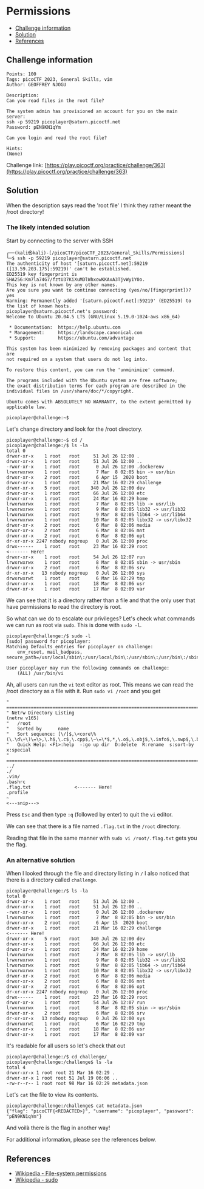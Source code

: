 # Permissions

- [Challenge information](#challenge-information)
- [Solution](#solution)
- [References](#references)

## Challenge information
```
Points: 100
Tags: picoCTF 2023, General Skills, vim
Author: GEOFFREY NJOGU

Description:
Can you read files in the root file?

The system admin has provisioned an account for you on the main server:
ssh -p 59219 picoplayer@saturn.picoctf.net
Password: pEN9KN1qYm

Can you login and read the root file?

Hints:
(None)
```
Challenge link: [https://play.picoctf.org/practice/challenge/363](https://play.picoctf.org/practice/challenge/363)

## Solution

When the description says read the 'root file' I think they rather meant the /root directory!

### The likely intended solution

Start by connecting to the server with SSH
```
┌──(kali㉿kali)-[/picoCTF/picoCTF_2023/General_Skills/Permissions]
└─$ ssh -p 59219 picoplayer@saturn.picoctf.net
The authenticity of host '[saturn.picoctf.net]:59219 ([13.59.203.175]:59219)' can't be established.
ED25519 key fingerprint is SHA256:Km7la74G7/fztU37KiXuMDlWhxowKKAxA3TjvWy1Y0o.
This key is not known by any other names.
Are you sure you want to continue connecting (yes/no/[fingerprint])? yes
Warning: Permanently added '[saturn.picoctf.net]:59219' (ED25519) to the list of known hosts.
picoplayer@saturn.picoctf.net's password: 
Welcome to Ubuntu 20.04.5 LTS (GNU/Linux 5.19.0-1024-aws x86_64)

 * Documentation:  https://help.ubuntu.com
 * Management:     https://landscape.canonical.com
 * Support:        https://ubuntu.com/advantage

This system has been minimized by removing packages and content that are
not required on a system that users do not log into.

To restore this content, you can run the 'unminimize' command.

The programs included with the Ubuntu system are free software;
the exact distribution terms for each program are described in the
individual files in /usr/share/doc/*/copyright.

Ubuntu comes with ABSOLUTELY NO WARRANTY, to the extent permitted by
applicable law.

picoplayer@challenge:~$ 
```

Let's change directory and look for the /root directory.
```
picoplayer@challenge:~$ cd /
picoplayer@challenge:/$ ls -la
total 0
drwxr-xr-x    1 root   root     51 Jul 26 12:00 .
drwxr-xr-x    1 root   root     51 Jul 26 12:00 ..
-rwxr-xr-x    1 root   root      0 Jul 26 12:00 .dockerenv
lrwxrwxrwx    1 root   root      7 Mar  8 02:05 bin -> usr/bin
drwxr-xr-x    2 root   root      6 Apr 15  2020 boot
drwxr-xr-x    1 root   root     21 Mar 16 02:29 challenge
drwxr-xr-x    5 root   root    340 Jul 26 12:00 dev
drwxr-xr-x    1 root   root     66 Jul 26 12:00 etc
drwxr-xr-x    1 root   root     24 Mar 16 02:29 home
lrwxrwxrwx    1 root   root      7 Mar  8 02:05 lib -> usr/lib
lrwxrwxrwx    1 root   root      9 Mar  8 02:05 lib32 -> usr/lib32
lrwxrwxrwx    1 root   root      9 Mar  8 02:05 lib64 -> usr/lib64
lrwxrwxrwx    1 root   root     10 Mar  8 02:05 libx32 -> usr/libx32
drwxr-xr-x    2 root   root      6 Mar  8 02:06 media
drwxr-xr-x    2 root   root      6 Mar  8 02:06 mnt
drwxr-xr-x    2 root   root      6 Mar  8 02:06 opt
dr-xr-xr-x 2247 nobody nogroup   0 Jul 26 12:00 proc
drwx------    1 root   root     23 Mar 16 02:29 root                         <------- Here!
drwxr-xr-x    1 root   root     54 Jul 26 12:07 run
lrwxrwxrwx    1 root   root      8 Mar  8 02:05 sbin -> usr/sbin
drwxr-xr-x    2 root   root      6 Mar  8 02:06 srv
dr-xr-xr-x   13 nobody nogroup   0 Jul 26 12:00 sys
drwxrwxrwt    1 root   root      6 Mar 16 02:29 tmp
drwxr-xr-x    1 root   root     18 Mar  8 02:06 usr
drwxr-xr-x    1 root   root     17 Mar  8 02:09 var
```

We can see that it is a directory rather than a file and that the only user that have permissions to read the directory is root.

So what can we do to escalate our privileges? Let's check what commands we can run as root via `sudo`.
This is done with `sudo -l`.
```
picoplayer@challenge:/$ sudo -l
[sudo] password for picoplayer: 
Matching Defaults entries for picoplayer on challenge:
    env_reset, mail_badpass, secure_path=/usr/local/sbin\:/usr/local/bin\:/usr/sbin\:/usr/bin\:/sbin\:/bin\:/snap/bin

User picoplayer may run the following commands on challenge:
    (ALL) /usr/bin/vi

```

Ah, all users can run the `vi` text editor as root. This means we can read the /root directory as a file with it.
Run `sudo vi /root` and you get
```
" ============================================================================
" Netrw Directory Listing                                        (netrw v165)
"   /root
"   Sorted by      name
"   Sort sequence: [\/]$,\<core\%(\.\d\+\)\=\>,\.h$,\.c$,\.cpp$,\~\=\*$,*,\.o$,\.obj$,\.info$,\.swp$,\.bak$,\~$
"   Quick Help: <F1>:help  -:go up dir  D:delete  R:rename  s:sort-by  x:special
" ==============================================================================
../                                                                                                                                                                                             
./
.vim/
.bashrc
.flag.txt                <------- Here!
.profile
~      
<---snip--->
```

Press `Esc` and then type `:q` (followed by enter) to quit the `vi` editor.

We can see that there is a file named `.flag.txt` in the `/root` directory.

Reading that file in the same manner with `sudo vi /root/.flag.txt` gets you the flag.

### An alternative solution

When I looked through the file and directory listing in `/` I also noticed that there is a directory called `challenge`.
```
picoplayer@challenge:/$ ls -la
total 0
drwxr-xr-x    1 root   root     51 Jul 26 12:00 .
drwxr-xr-x    1 root   root     51 Jul 26 12:00 ..
-rwxr-xr-x    1 root   root      0 Jul 26 12:00 .dockerenv
lrwxrwxrwx    1 root   root      7 Mar  8 02:05 bin -> usr/bin
drwxr-xr-x    2 root   root      6 Apr 15  2020 boot
drwxr-xr-x    1 root   root     21 Mar 16 02:29 challenge             <------- Here!
drwxr-xr-x    5 root   root    340 Jul 26 12:00 dev
drwxr-xr-x    1 root   root     66 Jul 26 12:00 etc
drwxr-xr-x    1 root   root     24 Mar 16 02:29 home
lrwxrwxrwx    1 root   root      7 Mar  8 02:05 lib -> usr/lib
lrwxrwxrwx    1 root   root      9 Mar  8 02:05 lib32 -> usr/lib32
lrwxrwxrwx    1 root   root      9 Mar  8 02:05 lib64 -> usr/lib64
lrwxrwxrwx    1 root   root     10 Mar  8 02:05 libx32 -> usr/libx32
drwxr-xr-x    2 root   root      6 Mar  8 02:06 media
drwxr-xr-x    2 root   root      6 Mar  8 02:06 mnt
drwxr-xr-x    2 root   root      6 Mar  8 02:06 opt
dr-xr-xr-x 2247 nobody nogroup   0 Jul 26 12:00 proc
drwx------    1 root   root     23 Mar 16 02:29 root                         
drwxr-xr-x    1 root   root     54 Jul 26 12:07 run
lrwxrwxrwx    1 root   root      8 Mar  8 02:05 sbin -> usr/sbin
drwxr-xr-x    2 root   root      6 Mar  8 02:06 srv
dr-xr-xr-x   13 nobody nogroup   0 Jul 26 12:00 sys
drwxrwxrwt    1 root   root      6 Mar 16 02:29 tmp
drwxr-xr-x    1 root   root     18 Mar  8 02:06 usr
drwxr-xr-x    1 root   root     17 Mar  8 02:09 var
```

It's readable for all users so let's check that out
```
picoplayer@challenge:/$ cd challenge/
picoplayer@challenge:/challenge$ ls -la
total 4
drwxr-xr-x 1 root root 21 Mar 16 02:29 .
drwxr-xr-x 1 root root 51 Jul 19 06:06 ..
-rw-r--r-- 1 root root 98 Mar 16 02:29 metadata.json
```

Let's `cat` the file to view its contents.
```
picoplayer@challenge:/challenge$ cat metadata.json
{"flag": "picoCTF{<REDACTED>}", "username": "picoplayer", "password": "pEN9KN1qYm"}
```

And voilà there is the flag in another way!

For additional information, please see the references below.

## References

- [Wikipedia - File-system permissions](https://en.wikipedia.org/wiki/File-system_permissions)
- [Wikipedia - sudo](https://en.wikipedia.org/wiki/Sudo)
